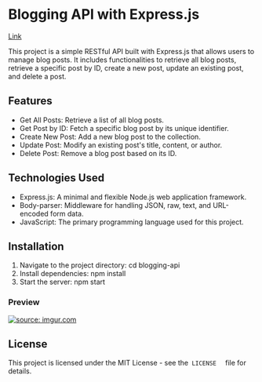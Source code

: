 # Blogging API with Express.js
[Link](http://localhost:3000/)


<p> This project is a simple RESTful API built with Express.js that allows users to manage blog posts. It includes functionalities to retrieve all blog posts, retrieve a specific post by ID, create a new post, update an existing post, and delete a post.</p>

<h2> Features </h2>
<ul>
  <li> Get All Posts: Retrieve a list of all blog posts.</li>
  <li> Get Post by ID: Fetch a specific blog post by its unique identifier.</li>
  <li> Create New Post: Add a new blog post to the collection.</li>
  <li> Update Post: Modify an existing post's title, content, or author.</li>
  <li> Delete Post: Remove a blog post based on its ID.</li>
</ul>

<h2> Technologies Used </h2>
<ul>
  <li> Express.js: A minimal and flexible Node.js web application framework.</li>
  <li> Body-parser: Middleware for handling JSON, raw, text, and URL-encoded form data.</li>
  <li> JavaScript: The primary programming language used for this project.</li>
</ul>


<h2> Installation </h2>
<ol>
  <li> Navigate to the project directory: cd blogging-api</li>
  <li> Install dependencies: npm install</li>
  <li> Start the server: npm start</li>
</ol>


<h3> Preview </h3>
<a href="https://imgur.com/Tvgy91Z"><img src="https://i.imgur.com/Tvgy91Z.png" title="source: imgur.com" /></a>

<h2> License </h2>
<p> This project is licensed under the MIT License - see the<code> LICENSE  </code> file for details.</p>
